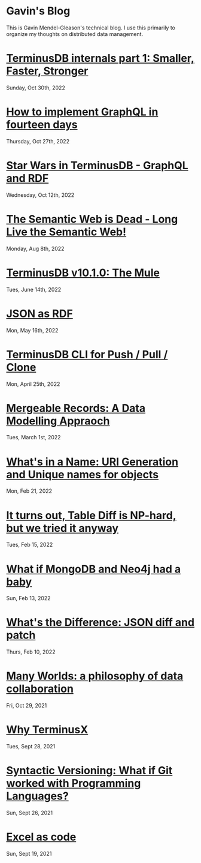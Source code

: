 # Gavin's Blog

This is Gavin Mendel-Gleason's technical blog. I use this primarily to
organize my thoughts on distributed data management.

# [TerminusDB internals part 1: Smaller, Faster, Stronger](./entries/graph_representation.md)

Sunday, Oct 30th, 2022

# [How to implement GraphQL in fourteen days](./entries/graphql_in_fourteen_days.md)

Thursday, Oct 27th, 2022

# [Star Wars in TerminusDB - GraphQL and RDF](./entries/star_wars.md)

Wednesday, Oct 12th, 2022

# [The Semantic Web is Dead - Long Live the Semantic Web!](./entries/semantic_future.md)

Monday, Aug 8th, 2022

# [TerminusDB v10.1.0: The Mule](./entries/terminusdb_v1.1.md)

Tues, June 14th, 2022

# [JSON as RDF](./entries/json_as_rdf.md)

Mon, May 16th, 2022

# [TerminusDB CLI for Push / Pull / Clone](./entries/terminusdb_cli.md)

Mon, April 25th, 2022

# [Mergeable Records: A Data Modelling Appraoch](./entries/mergeable_records.md)

Tues, March 1st, 2022

# [What's in a Name: URI Generation and Unique names for objects](./entries/iri_generation.md)

Mon, Feb 21, 2022

# [It turns out, Table Diff is NP-hard, but we tried it anyway](./entries/table_diff_is_np_hard.md)

Tues, Feb 15, 2022

# [What if MongoDB and Neo4j had a baby](./entries/mongo_neo4j_terminus.md)

Sun, Feb 13, 2022

# [What's the Difference: JSON diff and patch](./entries/json_diff_and_patch.md)

Thurs, Feb 10, 2022

# [Many Worlds: a philosophy of data collaboration](./entries/many_worlds.md)

Fri, Oct 29, 2021

# [Why TerminusX](./entries/why_terminusx.md)

Tues, Sept 28, 2021

# [Syntactic Versioning: What if Git worked with Programming Languages?](./entries/syntactic_versioning.md)

Sun, Sept 26, 2021

# [Excel as code](./entries/excel_as_code.md)

Sun, Sept 19, 2021
